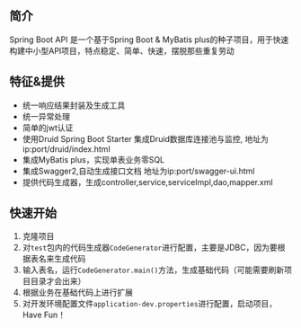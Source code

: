 ## 简介
Spring Boot API 是一个基于Spring Boot & MyBatis plus的种子项目，用于快速构建中小型API项目，特点稳定、简单、快速，摆脱那些重复劳动

## 特征&提供
- 统一响应结果封装及生成工具
- 统一异常处理
- 简单的jwt认证
- 使用Druid Spring Boot Starter 集成Druid数据库连接池与监控, 地址为ip:port/druid/index.html
- 集成MyBatis plus，实现单表业务零SQL
- 集成Swagger2,自动生成接口文档 地址为ip:port/swagger-ui.html
- 提供代码生成器，生成controller,service,serviceImpl,dao,mapper.xml
 
## 快速开始
1. 克隆项目
2. 对```test```包内的代码生成器```CodeGenerator```进行配置，主要是JDBC，因为要根据表名来生成代码
3. 输入表名，运行```CodeGenerator.main()```方法，生成基础代码（可能需要刷新项目目录才会出来）
4. 根据业务在基础代码上进行扩展
5. 对开发环境配置文件```application-dev.properties```进行配置，启动项目，Have Fun！
